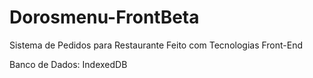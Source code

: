 # Dorosmenu-FrontBeta
Sistema de Pedidos para Restaurante Feito com Tecnologias Front-End

Banco de Dados: IndexedDB
